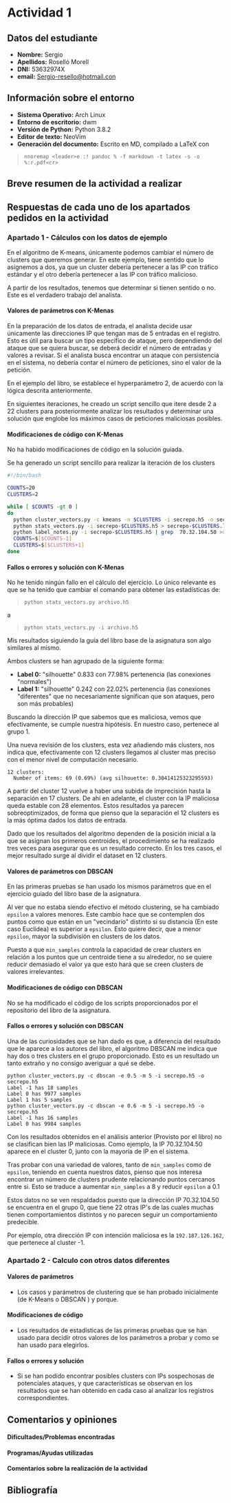 # Actividad 1

## Datos del estudiante

* **Nombre:** Sergio 
* **Apellidos:** Roselló Morell
* **DNI:** 53632974X
* **email:** Sergio-resello@hotmail.con

## Información sobre el entorno

* **Sistema Operativo:** Arch Linux
* **Entorno de escritorio:** dwm
* **Versión de Python:** Python 3.8.2
* **Editor de texto:** NeoVim
* **Generación del documento:** Escrito en MD, compilado a LaTeX con 

> `nnoremap <leader>e :! pandoc % -f markdown -t latex -s -o %:r.pdf<cr>`

## Breve resumen de la actividad a realizar

## Respuestas de cada uno de los apartados pedidos en la actividad

### Apartado 1 - Cálculos con los datos de ejemplo

En el algoritmo de K-means, únicamente podemos cambiar el número de clusters que queremos generar.
En este ejemplo, tiene sentido que lo asignemos a dos, ya que un cluster debería pertenecer a las IP con tráfico estándar y el otro debería pertenecer a las IP con tráfico malicioso.

A partir de los resultados, tenemos que determinar si tienen sentido o no.
Este es el verdadero trabajo del analista.

#### Valores de parámetros con K-Menas

En la preparación de los datos de entrada, el analista decide usar únicamente las direcciones IP que tengan mas de 5 entradas en el registro.
Esto es útil para buscar un tipo específico de ataque, pero dependiendo del ataque que se quiera buscar, se deberá decidir el número de entradas y valores a revisar.
Si el analista busca encontrar un ataque con persistencia en el sistema, no debería contar el número de peticiones, sino el valor de la petición.

En el ejemplo del libro, se establece el hyperparámetro 2, de acuerdo con la lógica descrita anteriormente.

En siguientes iteraciones, he creado un script sencillo que itere desde 2 a 22 clusters para posteriormente analizar los resultados y determinar una solución que englobe los máximos casos de peticiones maliciosas posibles.

#### Modificaciones de código con K-Menas

No ha habido modificaciones de código en la solución guiada.

Se ha generado un script sencillo para realizar la iteración de los clusters

```bash
#!/bin/bash

COUNTS=20
CLUSTERS=2

while [ $COUNTS -gt 0 ]
do
  python cluster_vectors.py -c kmeans -n $CLUSTERS -i secrepo.h5 -o secrepo-$CLUSTERS.h5
  python stats_vectors.py -i secrepo-$CLUSTERS.h5 > secrepo-$CLUSTERS.log
  python label_notes.py -i secrepo-$CLUSTERS.h5 | grep  70.32.104.50 >> secrepo-$CLUSTERS.log
  COUNTS=$[$COUNTS-1]
  CLUSTERS=$[$CLUSTERS+1]
done
```

#### Fallos o errores y solución con K-Menas

No he tenido ningún fallo en el cálculo del ejercicio.
Lo único relevante es que se ha tenido que cambiar el comando para obtener las estadísticas de:

> `python stats_vectors.py archivo.h5` 

a

> `python stats_vectors.py -i archivo.h5`


Mis resultados siguiendo la guía del libro base de la asignatura son algo similares al mismo.

Ambos clusters se han agrupado de la siguiente forma:

* **Label 0:** "silhouette" 0.833 con 77.98% pertenencia (las conexiones "normales")
* **Label 1:** "silhouette" 0.242 con 22.02% pertenencia (las conexiones "diferentes" que no necesariamente significan que son ataques, pero son más probables)

Buscando la dirección IP que sabemos que es maliciosa, vemos que efectivamente, se cumple nuestra hipótesis.
En nuestro caso, pertenece al grupo 1.

Una nueva revisión de los clusters, esta vez añadiendo más clusters, nos indica que, efectivamente con 12 clusters llegamos al cluster mas preciso con el menor nivel de computación necesario.

```
12 clusters:
  Number of items: 69 (0.69%) (avg silhouette: 0.30414125323295593)
```

A partir del cluster 12 vuelve a haber una subida de imprecisión hasta la separación en 17 clusters.
De ahí en adelante, el cluster con la IP maliciosa queda estable con 28 elementos.
Estos resultados ya parecen sobreoptimizados, de forma que pienso que la separación el 12 clusters es la más óptima dados los datos de entrada.

Dado que los resultados del algoritmo dependen de la posición inicial a la que se asignan los primeros centroides, el procedimiento se ha realizado tres veces para asegurar que es un resultado correcto.
En los tres casos, el mejor resultado surge al dividir el dataset en 12 clusters.

#### Valores de parámetros con DBSCAN

En las primeras pruebas se han usado los mismos parámetros que en el ejercicio guiado del libro base de la asignatura.

Al ver que no estaba siendo efectivo el método clustering, se ha cambiado `epsilon` a valores menores.
Este cambio hace que se contemplen dos puntos como que están en un "vecindario" distinto si su distancia (En este caso Euclídea) es superior a `epsilon`.
Esto quiere decir, que a menor `epsilon`, mayor la subdivisión en clusters de los datos.

Puesto a que `min_samples` controla la capacidad de crear clusters en relación a los puntos que un centroide tiene a su alrededor, no se quiere reducir demasiado el valor ya que esto hará que se creen clusters de valores irrelevantes.

#### Modificaciones de código con DBSCAN

No se ha modificado el código de los scripts proporcionados por el repositorio del libro de la asignatura.

#### Fallos o errores y solución con DBSCAN

Una de las curiosidades que se han dado es que, a diferencia del resultado que le aparece a los autores del libro, el algoritmo DBSCAN me indica que hay dos o tres clusters en el grupo proporcionado.
Esto es un resultado un tanto extraño y no consigo averiguar a qué se debe.

```
python cluster_vectors.py -c dbscan -e 0.5 -m 5 -i secrepo.h5 -o secrepo.h5
Label -1 has 18 samples
Label 0 has 9977 samples
Label 1 has 5 samples
python cluster_vectors.py -c dbscan -e 0.6 -m 5 -i secrepo.h5 -o secrepo.h5
Label -1 has 16 samples
Label 0 has 9984 samples
```

Con los resultados obtenidos en el análisis anterior (Provisto por el libro) no se clasifican bien las IP maliciosas.
Como ejemplo, la IP 70.32.104.50 aparece en el cluster 0, junto con la mayoría de IP en el sistema.

Tras probar con una variedad de valores, tanto de `min_samples` como de `epsilon`, teniendo en cuenta nuestros datos, pienso que nos interesa encontrar un número de clusters prudente relacionando puntos cercanos entre si.
Esto se traduce a aumentar `min_samples` a 8 y reducir `epsilon` a 0.1

Estos datos no se ven respaldados puesto que la dirección IP 70.32.104.50 se encuentra en el grupo 0, que tiene 22 otras IP's de las cuales muchas tienen comportamientos distintos y no parecen seguir un comportamiento predecible.

Por ejemplo, otra dirección IP con intención maliciosa es la `192.187.126.162`, que pertenece al cluster -1.

### Apartado 2 - Calculo con otros datos diferentes

#### Valores de parámetros

* Los casos y parámetros de clustering que se han probado inicialmente (de K-Means o DBSCAN ) y porque.

#### Modificaciones de código

* Los resultados de estadísticas de las primeras pruebas que se han usado para decidir otros valores de los parámetros a probar y como se han usado para elegirlos.

#### Fallos o errores y solución

* Si se han podido encontrar posibles clusters con IPs sospechosas de potenciales ataques, y que características se observan en los resultados que se han obtenido en cada caso al analizar los registros correspondientes.

## Comentarios y opiniones

#### Dificultades/Problemas encontradas

#### Programas/Ayudas utilizadas

#### Comentarios sobre la realización de la actividad

## Bibliografía 

